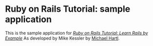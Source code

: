 # Ruby on Rails Tutorial: sample application

This is the sample application for
[*Ruby on Rails Tutorial: Learn Rails by Example*](http://railstutorial.org/)
As developed by Mike Kessler
by [Michael Hartl](http://michaelhartl.com/).